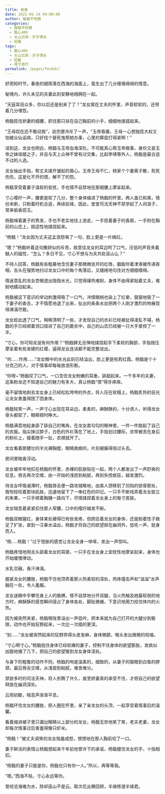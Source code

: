 ```yaml
---
title: 偷香
date: 2022-02-14 04:00:00
author: 猫猫不吃粮
categories: 
  - 猫猫不吃粮
  - 戬心48h
  - 关山云雨｜岁岁情长
  - 短篇
tags: 
  - 戬心48h
  - 关山云雨｜岁岁情长
  - 短篇
  - 得寸进尺
permalink: /pages/fec6dc/
---
```


好雨知时节，春夜的细雨落在西海的海面上，竟生出了几分缠缠绵绵的情意。

秘境内，许久未见的夫妻此刻安静地相拥在一起。

“天庭耳目众多，你以后还是别来了了？”龙女窝在丈夫的怀里，声音软软的，还带着几分埋怨。

杨戬揽住娇妻的细腰，抓住那只扶在自己胸前的小手，细细地揉搓起来。

“王母现在还不敢动我”，说完便冷斥了一声，“玉帝昏庸，王母一心想独揽大权又怕被众仙诟病，只好找个替死鬼帮她办事，心里的算盘打得紧啊！”

话到这，龙女也明白，杨戬与玉帝血海深仇，不可能真心帮玉帝做事，身份又是玉帝之妹瑶姬之子，并且与天上众神不曾有过交集，比起李靖等外人，杨戬是最合适不过的人选。

龙女抽出手指，帮丈夫揉开皱起的眉心。玉帝王母不仁，杨家个个妻离子散，死死伤伤，这是化不开的恨，解不了的怨。

杨戬享受着妻子温软的安抚，手也情不自禁地在那细腰上摩挲起来。

寸心嘤咛一声，腰更是软了几分，整个身体缩进了杨戬的怀里。两人虽已和离，情份未断，只盼着时机合适，再续前缘，因此，堂堂司法天神不禁学起了人间浪子，常来偷香窃玉。

杨戬嗅着妻子的秀发，手也不老实地往上游走，一手揽着妻子的香肩，一手附在胸前的山峦上，挑逗性地揉捏起来。

“杨戬！”龙女因为丈夫这孟浪怒嗔了一句，脸上更是一片嫣红。

“嗯？”杨戬听着这句撒娇似的斥责，故意往龙女的耳边呵了口气，压低的声音夹着魅人的磁性，“怎么？多日不见，寸心不想与为夫共赴巫山么？”

不待人回答，杨戬有些粗暴地含住妻子那微微张开的红唇，胭脂伴着津液被传递吞咽，舌头在强势地扫过龙女口中的每个角落后，又缱绻地勾住对方细细缠绵。

情迷意乱的龙女杏眼透出隐隐水光，只觉得燥热难耐，身体不由得紧贴着丈夫，难耐地蠕动起来。

杨戬被这下意识的举动刺激得吸了一口气，冷情眼梢也染上了红晕，狠狠地吸了一下妻子的香舌，才不情愿地退了出来，扯出的条条水丝把两个人刚才激烈的吻展现得淋漓尽致。

龙女趁此透了口气，稍稍清明了一些，才发现自己的衣衫已经被扯得凌乱不堪，杨戬的手已经顺着领口探进了自己的裹衣中，自己的山峦已经被一只大手掌控了一半。

“寸心，你可知龙涎有何作用？”杨戬肆无忌惮地揉捏起手下柔软的胸部，手指按压摩挲着有些发硬的红缨，逼得龙女连话都不能完整说出。

“何......作用......”龙女眼中的水光此刻已经溢出，脸上更是宛若红霞。杨戬是个十分克己的人，对于情事却每每放浪形骸。

“你呀~”杨戬叹了口气，一口含住龙女粉嫩的耳垂，舔舐起来。一千多年的夫妻，这条粉龙还不知道自己的魅力有多大，真让杨戬“恨”得牙痒痒。

毫不留情地剥去龙女身上已经松松垮垮的外衣，将人压在软榻上，杨戬炙热的目光让龙女害羞得团了团身体。

杨戬轻笑一声，一声寸心出现在耳朵边，柔柔的，麻酥酥的，十分诱人，听得龙女骨头都软了，眼睛顿时睁大。

杨戬满意地起身舔了舔自己的嘴角，在龙女直勾勾的眼神里，一件一件脱起了自己的衣服。指尖抹过脖子，白色的外衫落在了地上，手指划过腰际，衣带被丢在身后的粉衫上，接着随手一扯，衣襟就开了。

龙女看着那健壮的半光裸胸膛，眼睛痴痴的，片刻被臊得扭过头去。

房间里暗香浮动。

龙女被牢牢地扣在杨戬的怀里，赤裸的肌肤贴在一起，两个人都发出了一声舒爽的叹息。唇舌再次交缠，由一开始的浅尝到粘腻，再到失控疯狂，越发激烈。

待龙女呼吸凝滞时，杨戬唇舌便一路攻城略地，由美人颈移到了凹陷的锁骨那处，吸吮轻咬着那块肌肤，迅速地留下了一串红色的印记。一只手不断戏弄着龙女挺立的朱果，一只手顺着胸脯一路向下，尽情揉捏着龙女身上的每寸皮肤。

龙女喘息着紧紧扣住那人窄腰，口中的嘤咛越发不断。

杨戬双眼猩红，身体某处硬得已有些发疼，但顾忌着龙女的身体，还是耐着性子做足了扩张，直到一汪春水溢出，杨戬才将自己的欲望抵在幽洞外，低吼一声，挺身而入。

“杨.....杨戬！”过于饱胀的感觉让龙女全身一哆嗦，发出一声惊叫。

杨戬疼惜地用舌头舔着龙女的耳廓，一只手在龙女身上安抚性地摩挲起来，身体也开始缓慢律动。

水乳交融，香汗淋漓。

握紧龙女的腰肢，杨戬不住地顶弄着那火热柔软的深处，肉体撞击声和“滋滋”水声融在一处，令人羞赧。

龙女迷糊中手攀住身上人的胳膊，情不自禁地分开双腿，当火热触及她最软弱的地方时，麻酥酥的感觉瞬间侵占了身体各处，脚趾微蜷，下意识地用力绞住体内的火热。

因为被突然夹紧，杨戬喉咙里溢出一声低吟，把本来就为自己打开的大腿分到极限，动作也开始狂野起来，一次比一次插的更深。

“别......”龙女被突然起来的狂野弄得头皮发麻，身体微颤，喉头发出微微的轻啜。

“寸心啊寸心。”杨戬抱住身体已经软瘫的妻子，控制不住身体的欲望膨胀，发疯似凶狠地捅了几下，把自己的欲望推到龙女身体深处。

与身下的粗鲁的动作不同，杨戬的吻是温柔的，细致的，从妻子的眉眼到白皙的脖颈，最后唇舌交缠，从浅尝到粘腻，难舍难分。

禁欲多时的司法天神，将人折腾了许久，直至娇妻真的承受不住，才把自己的欲望释放在幽洞深处。

云雨初歇，喘息声渐渐平息。

杨戬环住龙女的腰肢，把人圈在怀里，亲了亲龙女的头顶，一起享受着情事后的温馨。

看着缩进被子里只漏出眼睛以上部分的龙女，杨戬无奈地笑了笑，老夫老妻，龙女却每次情事过后害羞得像只虾米。

“杨戬！”被丈夫调笑的龙女恼羞成怒，恨恨地在那人胸前咬了一口。
  
妻子鲜活的表情让杨戬想起来千年前他曾许下的承诺，杨戬握住龙女的手，十指相扣。

“杨戬的妻子只能是你，杨戬也只有你一人。”所以，再等等我。

“嗯。”西海不枯，寸心永远等你。

曾经沧海难为水，除却巫山不是云。取次花丛懒回顾，半缘修道半缘君。
